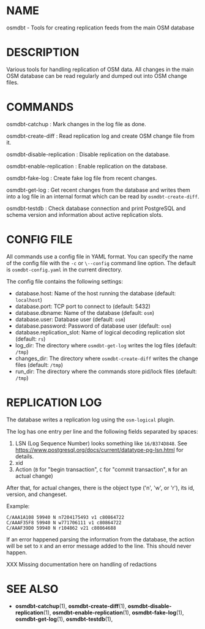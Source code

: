 
# NAME
osmdbt - Tools for creating replication feeds from the main OSM database


# DESCRIPTION

Various tools for handling replication of OSM data. All changes in the main OSM
database can be read regularly and dumped out into OSM change files.


# COMMANDS

osmdbt-catchup
:   Mark changes in the log file as done.

osmdbt-create-diff
:   Read replication log and create OSM change file from it.

osmdbt-disable-replication
:   Disable replication on the database.

osmdbt-enable-replication
:   Enable replication on the database.

osmdbt-fake-log
:   Create fake log file from recent changes.

osmdbt-get-log
:   Get recent changes from the database and writes them into a log file in
    an internal format which can be read by `osmdbt-create-diff`.

osmdbt-testdb
:   Check database connection and print PostgreSQL and schema version
    and information about active replication slots.


# CONFIG FILE

All commands use a config file in YAML format. You can specify the name of
the config file with the `-c` or `\--config` command line option. The
default is `osmdbt-config.yaml` in the current directory.

The config file contains the following settings:

* database.host: Name of the host running the database (default: `localhost`)
* database.port: TCP port to connect to (default: 5432)
* database.dbname: Name of the database (default: `osm`)
* database.user: Database user (default: `osm`)
* database.password: Password of database user (default: `osm`)
* database.replication_slot: Name of logical decoding replication slot
  (default: `rs`)
* log_dir: The directory where `osmdbt-get-log` writes the log files
  (default: `/tmp`)
* changes_dir: The directory where `osmdbt-create-diff` writes the change
  files (default: `/tmp`)
* run_dir: The directory where the commands store pid/lock files
  (default: `/tmp`)


# REPLICATION LOG

The database writes a replication log using the `osm-logical` plugin.

The log has one entry per line and the following fields separated by spaces:

1. LSN (Log Sequence Number) looks something like `16/B374D848`. See
   https://www.postgresql.org/docs/current/datatype-pg-lsn.html for details.
2. xid
3. Action (`B` for "begin transaction", `C` for "commit transaction", `N`
   for an actual change)

After that, for actual changes, there is the object type ('n', 'w', or 'r'),
its id, version, and changeset.

Example:

    C/AAA1A108 59940 N n7204175493 v1 c80864722
    C/AAAF35F8 59940 N w771706111 v1 c80864722
    C/AAAF39D0 59940 N r104862 v21 c80864688

If an error happened parsing the information from the database, the action
will be set to `X` and an error message added to the line. This should never
happen.

XXX Missing documentation here on handling of redactions


# SEE ALSO

* **osmdbt-catchup**(1),
  **osmdbt-create-diff**(1),
  **osmdbt-disable-replication**(1),
  **osmdbt-enable-replication**(1),
  **osmdbt-fake-log**(1),
  **osmdbt-get-log**(1),
  **osmdbt-testdb**(1),


